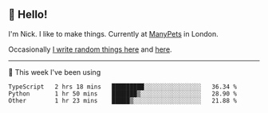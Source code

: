 ## 👋 Hello! 

I'm Nick. I like to make things. Currently at [ManyPets](https://manypets.com) in London.

Occasionally [I write random things here](https://nicksnell.com) and [here](https://twitter.com/nicksnell).

-------

🚀 This week I've been using

<!--START_SECTION:waka-->

```text
TypeScript   2 hrs 18 mins   █████████░░░░░░░░░░░░░░░░   36.34 %
Python       1 hr 50 mins    ███████▒░░░░░░░░░░░░░░░░░   28.90 %
Other        1 hr 23 mins    █████▒░░░░░░░░░░░░░░░░░░░   21.88 %
```

<!--END_SECTION:waka-->
